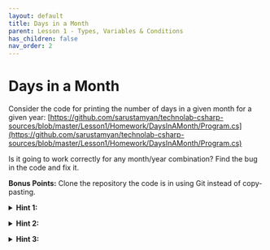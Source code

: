 ```yaml
---
layout: default
title: Days in a Month
parent: Lesson 1 - Types, Variables & Conditions
has_children: false
nav_order: 2
---
```


# Days in a Month

Consider the code for printing the number of days in a given month for a given year: [https://github.com/sarustamyan/technolab-csharp-sources/blob/master/Lesson1/Homework/DaysInAMonth/Program.cs](https://github.com/sarustamyan/technolab-csharp-sources/blob/master/Lesson1/Homework/DaysInAMonth/Program.cs)

Is it going to work correctly for any month/year combination? Find the bug in the code and fix it.

**Bonus Points:** Clone the repository the code is in using Git instead of copy-pasting.

<details class="text-grey-dk-000"> 
  <summary><strong>Hint 1:</strong></summary>
  The <code class="language-plaintext highlighter-rouge">year</code> variable is declared but not used. Coincidence? 
</details>

<p/>

<details class="text-grey-dk-000"> 
  <summary><strong>Hint 2:</strong></summary>
  You'll need to find a way to figure out if a given number is divisible by another number. You'll need the <a href="https://learn.microsoft.com/en-us/dotnet/csharp/language-reference/operators/arithmetic-operators#remainder-operator-">remainder operator</a> for that.
</details>

<p/>

<details class="text-grey-dk-000"> 
  <summary><strong>Hint 3:</strong></summary>
  Are you sure we considered all the use cases? Note that it takes Earth 365.2422 days to circle around the sun. 
</details>